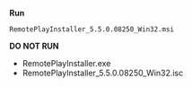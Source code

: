 **Run** 
```
RemotePlayInstaller_5.5.0.08250_Win32.msi
```

**DO NOT RUN**
* RemotePlayInstaller.exe
* RemotePlayInstaller_5.5.0.08250_Win32.isc